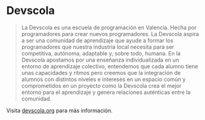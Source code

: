 Devscola
========

> La Devscola es una escuela de programación en Valencia. Hecha por programadores para crear nuevos programadores. La Devscola aspira a ser una comunidad de aprendizaje que ayude a formar los programadores que nuestra industria local necesita para ser competitiva, autónoma, adaptable y, sobre todo, humana. En la Devscola apostamos por una enseñanza individualizada en un entorno de aprendizaje colectivo, entendemos que cada alumno tiene unas capacidades y ritmos pero creemos que la integración de alumnos con distintos niveles e intereses en un espacio común y comprometidos en un proyecto como la Devscola crea el mejor entorno para el aprendizaje y genera relaciones auténticas entre la comunidad.

Visita [devscola.org](http://devscola.org) para más información.
